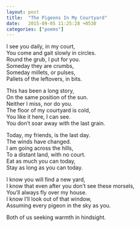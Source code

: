 ```yaml
---
layout: post
title:  "The Pigeons In My Courtyard"
date:   2015-09-05 11:25:28 +0530
categories: ["poems"]
---
```

I see you daily, in my court,  
You come and gait slowly in circles.  
Round the grub, I put for you.  
Someday they are crumbs,  
Someday millets, or pulses,  
Pallets of the leftovers, in bits.  

This has been a long story,  
On the same position of the sun.  
Neither I miss, nor do you.  
The floor of my courtyard is cold,  
You like it here, I can see.  
You don’t soar away with the last grain.  

Today, my friends, is the last day.  
The winds have changed.  
I am going across the hills,  
To a distant land, with no court.  
Eat as much you can today,  
Stay as long as you can today.  

I know you will find a new yard,  
I know that even after you don’t see these morsels,  
You’ll always fly over my house.  
I know I’ll look out of that window,  
Assuming every pigeon in the sky as you.  

Both of us seeking warmth in hindsight.
